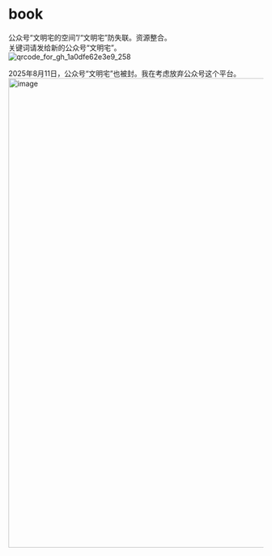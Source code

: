 # book
公众号“文明宅的空间”/“文明宅”防失联。资源整合。\
关键词请发给新的公众号“文明宅”。\
![qrcode_for_gh_1a0dfe62e3e9_258](https://github.com/user-attachments/assets/62261e45-3022-45fc-a2ce-b1d01e69fd96)

2025年8月11日，公众号“文明宅”也被封。我在考虑放弃公众号这个平台。<img width="1244" height="928" alt="image" src="https://github.com/user-attachments/assets/71b1a300-2f53-4f04-b9d6-30fec13c03be" />


